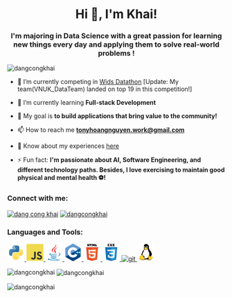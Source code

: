 <h1 align="center">Hi 👋, I'm Khai!</h1>
<h3 align="center">I'm majoring in Data Science with a great passion for learning new things every day and applying them to solve real-world problems !</h3>

<p align="left"> <img src="https://komarev.com/ghpvc/?username=dangcongkhai&label=Profile%20views&color=0e75b6&style=flat" alt="dangcongkhai" /> </p>

<!-- <p align="left"> <a href="https://github.com/ryo-ma/github-profile-trophy"><img src="https://github-profile-trophy.vercel.app/?username=dangcongkhai" alt="dangcongkhai" /></a> </p> -->

- 🔭 I’m currently competing in [Wids Datathon](https://www.kaggle.com/competitions/widsdatathon2025) [Update: My team(VNUK_DataTeam) landed on top 19 in this competition!]

- 🌱 I’m currently learning **Full-stack Development**

- 🎯 My goal is **to build applications that bring value to the community!**

- 📫 How to reach me **tonyhoangnguyen.work@gmail.com**

- 📄 Know about my experiences [here](https://dangcongkhai.github.io/my_website/)

- ⚡ Fun fact:  **I'm passionate about AI, Software Engineering, and different technology paths. Besides, I love exercising to maintain good physical and mental health ⚽️!**

<h3 align="left">Connect with me:</h3>
<p align="left">
<a href="https://kaggle.com/dangcongkhai" target="blank"><img align="center" src="https://raw.githubusercontent.com/rahuldkjain/github-profile-readme-generator/master/src/images/icons/Social/kaggle.svg" alt="dang cong khai" height="30" width="40" /></a>
<a href="https://leetcode.com/u/dangcongkhai/" target="blank"><img align="center" src="https://raw.githubusercontent.com/rahuldkjain/github-profile-readme-generator/master/src/images/icons/Social/leet-code.svg" alt="dangcongkhai" height="30" width="40" /></a>
</p>

<h3 align="left">Languages and Tools:</h3>
<p align="left">
  <a href="https://www.python.org" target="_blank" rel="noreferrer"> <img src="https://raw.githubusercontent.com/devicons/devicon/master/icons/python/python-original.svg" alt="python" width="40" height="40"/> </a>
  <a href="https://developer.mozilla.org/en-US/docs/Web/JavaScript" target="_blank" rel="noreferrer"> <img src="https://raw.githubusercontent.com/devicons/devicon/master/icons/javascript/javascript-original.svg" alt="javascript" width="40" height="40"/> </a>
  <a href="https://www.java.com" target="_blank" rel="noreferrer"> <img src="https://raw.githubusercontent.com/devicons/devicon/master/icons/java/java-original.svg" alt="java" width="40" height="40"/> </a>
  <a href="https://www.w3schools.com/cpp/" target="_blank" rel="noreferrer"> <img src="https://raw.githubusercontent.com/devicons/devicon/master/icons/cplusplus/cplusplus-original.svg" alt="cplusplus" width="40" height="40"/> </a>
  <a href="https://www.w3.org/html/" target="_blank" rel="noreferrer"> <img src="https://raw.githubusercontent.com/devicons/devicon/master/icons/html5/html5-original-wordmark.svg" alt="html5" width="40" height="40"/> </a>
  <a href="https://www.w3schools.com/css/" target="_blank" rel="noreferrer"> <img src="https://raw.githubusercontent.com/devicons/devicon/master/icons/css3/css3-original-wordmark.svg" alt="css3" width="40" height="40"/> </a>
  <a href="https://git-scm.com/" target="_blank" rel="noreferrer"> <img src="https://www.vectorlogo.zone/logos/git-scm/git-scm-icon.svg" alt="git" width="40" height="40"/> </a>
  <a href="https://www.linux.org/" target="_blank" rel="noreferrer"> <img src="https://raw.githubusercontent.com/devicons/devicon/master/icons/linux/linux-original.svg" alt="linux" width="40" height="40"/> </a>

</p>

<p><img align="left" src="https://github-readme-stats.vercel.app/api/top-langs?username=tonylikedev&show_icons=true&locale=en&layout=compact" alt="dangcongkhai" /></p>

<p>&nbsp;<img align="center" src="https://github-readme-stats.vercel.app/api?username=dangcongkhai&show_icons=true&locale=en" alt="dangcongkhai" /></p>

<p><img align="center" src="https://github-readme-streak-stats.herokuapp.com/?user=dangcongkhai&" alt="dangcongkhai" /></p>
